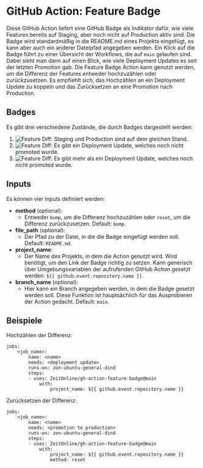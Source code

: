 # GitHub Action: Feature Badge
Diese GitHub Action liefert eine GitHub Badge als Indikator dafür, wie viele Features bereits auf Staging, aber noch nicht auf Production aktiv sind.
Die Badge wird standardmäßig in die README.md eines Projekts eingefügt, es kann aber auch ein anderer Dateipfad angegeben werden.
Ein Klick auf die Badge führt zu einer Übersicht der Workflows, die auf `main` gelaufen sind. Dabei sieht man dann auf einen Blick, wie viele Deployment Updates es seit der letzten Promotion gab.
Die Feature Badge Action kann genutzt werden, um die Differenz der Features entweder hochzuzählen oder zurückzusetzen.
Es empfiehlt sich, das Hochzählen an ein Deployment Update zu koppeln und das Zurücksetzen an eine Promotion nach Production.

## Badges

Es gibt drei verschiedene Zustände, die durch Badges dargestellt werden:

1. ![Feature Diff](https://img.shields.io/badge/feature%20diff-up%20to%20date-33CD56.svg): Staging und Production sind auf dem gleichen Stand.
2. ![Feature Diff](https://img.shields.io/badge/feature%20diff-prod%20one%20feature%20behind-FFFF00.svg): Es gibt ein Deployment Update, welches noch nicht promoted wurde.
3. ![Feature Diff](https://img.shields.io/badge/feature%20diff-prod%20more%20than%20one%20feature%20behind-eb4034.svg): Es gibt mehr als ein Deployment Update, welches noch nicht promoted wurde.

## Inputs

Es können vier Inputs definiert werden:
- **method** (optional):
    - Entweder `bump`, um die Differenz hochzuzählen oder `reset`, um die Differenz zurückzusetzen. Default: `bump`.
- **file_path** (optional):
    - Der Pfad zu der Datei, in die die Badge eingefügt werden soll. Default: `README.md`.
- **project_name**:
    - Der Name des Projekts, in dem die Action genutzt wird. Wird benötigt, um den Link der Badge richtig zu setzen. Kann generisch über Umgebungsvariablen der aufrufenden GitHub Action gesetzt werden: `${{ github.event.repository.name }}`.
- **branch_name** (optional):
    - Hier kann ein Branch angegeben werden, in dem die Badge gesetzt werden soll. Diese Funktion ist hauptsächlich für das Ausprobieren der Action gedacht. Default: `main`.

## Beispiele

Hochzählen der Differenz:

    jobs:
        <job_name>:
            name: <name>
            needs: <deployment update>
            runs-on: zon-ubuntu-general-dind
            steps:
            - uses: ZeitOnline/gh-action-feature-badge@main
                with:
                    project_name: ${{ github.event.repository.name }}

Zurücksetzen der Differenz:

    jobs:
        <job_name>:
            name: <name>
            needs: <promotion to production>
            runs-on: zon-ubuntu-general-dind
            steps:
            - uses: ZeitOnline/gh-action-feature-badge@main
                with:
                    project_name: ${{ github.event.repository.name }}
                    method: reset
